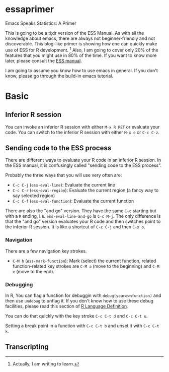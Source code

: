 # essaprimer
Emacs Speaks Statistics: A Primer

This is going to be a tl;dr version of the ESS Manual. As with all the knowledge about emacs, there are always not beginner-friendly and not discoverable. This blog-like primer is showing how one can quickly make use of ESS for R development. [^1] Also, I am going to cover only 20% of the features that you might use in 80% of the time. If you want to know more later, please consult the [ESS manual](http://ess.r-project.org/Manual/ess.html).

I am going to assume you know how to use emacs in general. If you don't know, please go through the build-in emacs tutorial.

# Basic

## Inferior R session

You can invoke an inferior R session with either `M-x R RET` or evaluate your code. You can switch to the inferior R session with either `M-x o` or `C-c C-z`.

## Sending code to the ESS process

There are different ways to evaluate your R code in an inferior R session. In the ESS manual, it is confusingly called "sending code to the ESS process".

Probably the three ways that you will use very often are:

* `C-c C-j` (`ess-eval-line`): Evaluate the current line
* `C-c C-r` (`ess-eval-region`): Evaluate the current region (a fancy way to say selected region)
* `C-c C-f` (`ess-eval-function`): Evaluate the current function

There are also the "and go" version. They have the same `C-c` starting but with a `M` ending, i.e. `ess-eval-line-and-go` is `C-c M-j`. The only difference is that the "and go" version evaluates your R code and then switches point to the inferior R session. It is like a shortcut of `C-c C-j` and then `C-x o`.

### Navigation

There are a few navigation key strokes.

* `C-M h` (`ess-mark-function`): Mark (select) the current function, related function-related key strokes are `C-M a` (move to the beginning) and `C-M e` (move to the end).

### Debugging

In R, You can flag a function for debuggin with `debug(yourownfunction)` and then use `undebug` to unflag it. If you don't know how to use these debug facilities, please read this section of [R Language Definition](https://cloud.r-project.org/doc/manuals/R-lang.html#Debugging).

You can do that quickly with the key stroke `C-c C-t d` and `C-c C-t u`.

Setting a break point in a function with `C-c C-t b` and unset it with `C-c C-t k`.

## Transcripting



[^1]: Actually, I am writing to learn.
